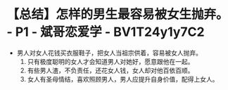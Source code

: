 # 【总结】怎样的男生最容易被女生抛弃。 - P1 - 斌哥恋爱学 - BV1T24y1y7C2

-   男人对女人花钱买衣服鞋子，把女人当祖宗供着，容易被女人抛弃。
    1.  只有极度聪明的女人才会知道男人对她好，愿意跟他在一起。
    2.  有些男人渣，不负责任，还花女人钱，女人却对他百依百顺。
    3.  女人有圣母情结，喜欢照顾男人，男人应提升自身价值，配得上女人。